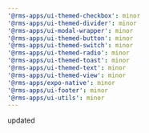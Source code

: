 ```yaml
---
'@rms-apps/ui-themed-checkbox': minor
'@rms-apps/ui-themed-divider': minor
'@rms-apps/ui-modal-wrapper': minor
'@rms-apps/ui-themed-button': minor
'@rms-apps/ui-themed-switch': minor
'@rms-apps/ui-themed-radio': minor
'@rms-apps/ui-themed-toast': minor
'@rms-apps/ui-themed-text': minor
'@rms-apps/ui-themed-view': minor
'@rms-apps/expo-native': minor
'@rms-apps/ui-footer': minor
'@rms-apps/ui-utils': minor
---
```


updated

